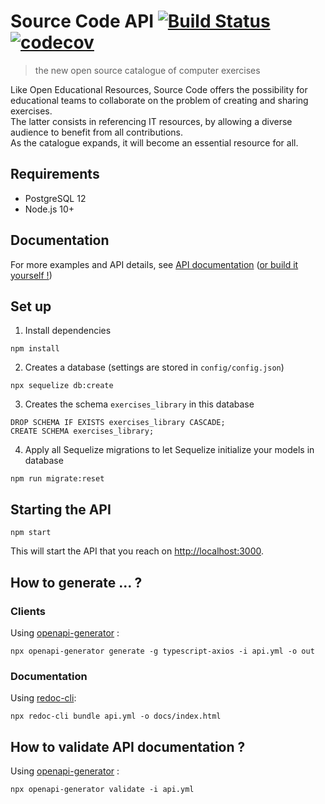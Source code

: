 # Source Code API  [![Build Status](https://travis-ci.com/jy95/sourcecode_api.svg?branch=master)](https://travis-ci.com/jy95/sourcecode_api)  [![codecov](https://codecov.io/gh/jy95/sourcecode_api/branch/master/graph/badge.svg)](https://codecov.io/gh/jy95/sourcecode_api)
> the new open source catalogue of computer exercises

Like Open Educational Resources, Source Code offers the possibility for educational teams to
collaborate on the problem of creating and sharing exercises.  
The latter consists in referencing IT resources, by allowing a diverse audience to benefit from all contributions.  
As the catalogue expands, it will become an essential resource for all.

## Requirements

- PostgreSQL 12
- Node.js 10+ 

## Documentation

For more examples and API details, see [API documentation](https://jy95.github.io/sourcecode_api/) ([or build it yourself !](#documentation))

## Set up

1. Install dependencies

```
npm install
```

2. Creates a database (settings are stored in `config/config.json`)
```
npx sequelize db:create
```

3. Creates the schema `exercises_library` in this database
```
DROP SCHEMA IF EXISTS exercises_library CASCADE;
CREATE SCHEMA exercises_library;
```

4. Apply all Sequelize migrations to let Sequelize initialize your models in database 

```
npm run migrate:reset 
```

## Starting the API

```
npm start
```

This will start the API that you reach on [http://localhost:3000](http://localhost:3000).

## How to generate ... ?

### Clients

Using [openapi-generator](https://openapi-generator.tech/) :

```
npx openapi-generator generate -g typescript-axios -i api.yml -o out
```

### Documentation

Using [redoc-cli](https://github.com/Redocly/redoc):

```
npx redoc-cli bundle api.yml -o docs/index.html
```

## How to validate API documentation ?

Using [openapi-generator](https://openapi-generator.tech/) :
```
npx openapi-generator validate -i api.yml
```